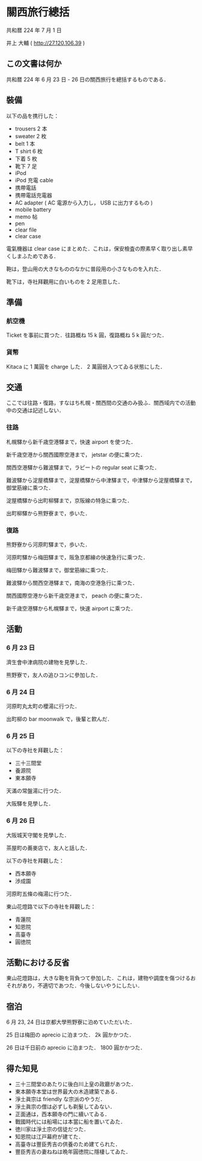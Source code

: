 # 關西旅行總括

共和暦 224 年 7 月 1 日

井上 大輔 ( http://27.120.106.39 )

## この文書は何か

共和暦 224 年 6 月 23 日 - 26 日の關西旅行を總括するものである．

## 裝備

以下の品を携行した：

- trousers 2 本
- sweater 2 枚
- belt 1 本
- T shirt 6 枚
- 下着 5 枚
- 靴下 7 足
- iPod
- iPod 充電 cable
- 携帶電話
- 携帶電話充電器
- AC adapter ( AC 電源から入力し， USB に出力するもの )
- mobile battery
- memo 帖
- pen
- clear file
- clear case

電氣機器は clear case にまとめた．これは，保安檢査の際素早く取り出し素早くしまふためである．

鞄は，登山用の大きなもののなかに普段用の小さなものを入れた．

靴下は，寺社拜觀用に白いものを 2 足用意した．

## 準備

### 航空機

Ticket を事前に買つた．往路概ね 15 k 圓，復路概ね 5 k 圓だつた．

### 貨幣

Kitaca に 1 萬圓を charge した． 2 萬圓弱入つてゐる状態にした．

## 交通

ここでは往路・復路，すなはち札幌・關西間の交通のみ扱ふ．關西域内での活動中の交通は記述しない．

### 往路

札幌驛から新千歳空港驛まで，快速 airport を使つた．

新千歳空港から關西國際空港まで， jetstar の便に乘つた．

關西空港驛から難波驛まで，ラピートの regular seat に乘つた．

難波驛から淀屋橋驛まで，淀屋橋驛から中津驛まで，中津驛から淀屋橋驛まで，御堂筋線に乘つた．

淀屋橋驛から出町柳驛まで，京阪線の特急に乘つた．

出町柳驛から熊野寮まで，歩いた．

### 復路

熊野寮から河原町驛まで，歩いた．

河原町驛から梅田驛まで，阪急京都線の快速急行に乘つた．

梅田驛から難波驛まで，御堂筋線に乘つた．

難波驛から關西空港驛まで，南海の空港急行に乘つた．

關西國際空港から新千歳空港まで， peach の便に乘つた．

新千歳空港驛から札幌驛まで，快速 airport に乘つた．

## 活動

### 6 月 23 日

濟生會中津病院の建物を見學した．

熊野寮で，友人の追ひコンに參加した．

### 6 月 24 日

河原町丸太町の櫻湯に行つた．

出町柳の bar moonwalk で，後輩と飮んだ．

### 6 月 25 日

以下の寺社を拜觀した：

- 三十三間堂
- 養源院
- 東本願寺

天滿の常盤湯に行つた．

大阪驛を見學した．

### 6 月 26 日

大阪城天守閣を見學した．

茶屋町の蕎麥店で，友人と話した．

以下の寺社を拜觀した：

- 西本願寺
- 渉成園

河原町五條の梅湯に行つた．

東山花燈路で以下の寺社を拜觀した：

- 青蓮院
- 知恩院
- 高臺寺
- 圓徳院

## 活動における反省

東山花燈路は，大きな鞄を背負つて參加した．これは，建物や調度を傷つけるおそれがあり，不適切であつた．今後しないやうにしたい．

## 宿泊

6 月 23, 24 日は京都大學熊野寮に泊めていただいた．

25 日は梅田の aprecio に泊まつた． 2k 圓かかつた．

26 日は千日前の aprecio に泊まつた． 1800 圓かかつた．

## 得た知見

- 三十三間堂のあたりに後白川上皇の政廳があつた．
- 東本願寺本堂は世界最大の木造建築である．
- 淨土眞宗は friendly な宗派のやうだ．
- 淨土眞宗の僧は必ずしも剃髮してゐない．
- 正面通は，西本願寺の門に續いてゐる．
- 戰國時代には船場には本當に船を置いてゐた．
- 徳川家は淨土宗の信徒だつた．
- 知恩院は江戸幕府が建てた．
- 高臺寺は豐臣秀吉の供養のため建てられた．
- 豐臣秀吉の妻ねねは晩年圓徳院に隱棲してゐた．
